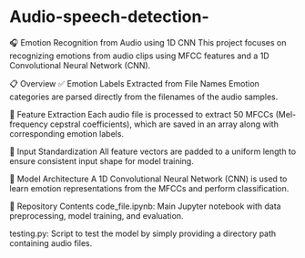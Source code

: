 # Audio-speech-detection-
🎧 Emotion Recognition from Audio using 1D CNN This project focuses on recognizing emotions from audio clips using MFCC features and a 1D Convolutional Neural Network (CNN).

📋 Overview ✅ Emotion Labels Extracted from File Names Emotion categories are parsed directly from the filenames of the audio samples.

🎵 Feature Extraction Each audio file is processed to extract 50 MFCCs (Mel-frequency cepstral coefficients), which are saved in an array along with corresponding emotion labels.

📏 Input Standardization All feature vectors are padded to a uniform length to ensure consistent input shape for model training.

🧠 Model Architecture A 1D Convolutional Neural Network (CNN) is used to learn emotion representations from the MFCCs and perform classification.

📁 Repository Contents code_file.ipynb: Main Jupyter notebook with data preprocessing, model training, and evaluation.

testing.py: Script to test the model by simply providing a directory path containing audio files.
